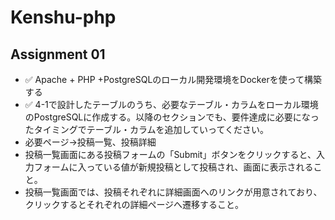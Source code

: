# Kenshu-php

## Assignment 01
- :white_check_mark: Apache + PHP +PostgreSQLのローカル開発環境をDockerを使って構築する
- :white_check_mark: 4-1で設計したテーブルのうち、必要なテーブル・カラムをローカル環境のPostgreSQLに作成する。以降のセクションでも、要件達成に必要になったタイミングでテーブル・カラムを追加していってください。
- 必要ページ→投稿一覧、投稿詳細
- 投稿一覧画面にある投稿フォームの「Submit」ボタンをクリックすると、入力フォームに入っている値が新規投稿として投稿され、画面に表示されること。
- 投稿一覧画面では、投稿それぞれに詳細画面へのリンクが用意されており、クリックするとそれぞれの詳細ページへ遷移すること。
